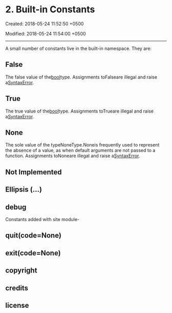 # 2. Built-in Constants

Created: 2018-05-24 11:52:50 +0500

Modified: 2018-05-24 11:54:00 +0500

---

A small number of constants live in the built-in namespace. They are:

## False

The false value of the[bool](https://docs.python.org/3/library/functions.html#bool)type. Assignments toFalseare illegal and raise a[SyntaxError](https://docs.python.org/3/library/exceptions.html#SyntaxError).

## True

The true value of the[bool](https://docs.python.org/3/library/functions.html#bool)type. Assignments toTrueare illegal and raise a[SyntaxError](https://docs.python.org/3/library/exceptions.html#SyntaxError).

## None

The sole value of the typeNoneType.Noneis frequently used to represent the absence of a value, as when default arguments are not passed to a function. Assignments toNoneare illegal and raise a[SyntaxError](https://docs.python.org/3/library/exceptions.html#SyntaxError).

## Not Implemented

## Ellipsis (...)

## __debug__

Constants added with site module-

## quit(code=None)

## exit(code=None)

## copyright

## credits

## license
